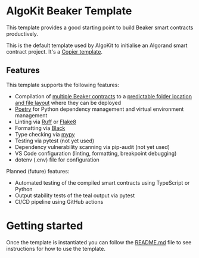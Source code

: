 # AlgoKit Beaker Template

This template provides a good starting point to build Beaker smart contracts productively.

This is the default template used by AlgoKit to initialise an Algorand smart contract project. It's a [Copier template](https://copier.readthedocs.io/en/stable/).

## Features

This template supports the following features:

* Compilation of [multiple Beaker contracts](template_content/smart_contracts/config.py) to a [predictable folder location and file layout](template_content/smart_contracts/__main__.py) where they can be deployed
* [Poetry](https://python-poetry.org/) for Python dependency management and virtual environment management
* Linting via [Ruff](https://github.com/charliermarsh/ruff) or [Flake8](https://flake8.pycqa.org/en/latest/)
* Formatting via [Black](https://github.com/psf/black)
* Type checking via [mypy](https://mypy-lang.org/)
* Testing via pytest (not yet used)
* Dependency vulnerability scanning via pip-audit (not yet used)
* VS Code configuration (linting, formatting, breakpoint debugging)
* dotenv (.env) file for configuration

Planned (future) features:

* Automated testing of the compiled smart contracts using TypeScript or Python
* Output stability tests of the teal output via pytest
* CI/CD pipeline using GitHub actions

# Getting started

Once the template is instantiated you can follow the [README.md](template_content/README.md.jinja) file to see instructions for how to use the template.
